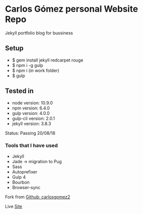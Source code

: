 # Carlos Gómez personal Website Repo

Jekyll portfolio blog for bussiness

## Setup

- $ gem install jekyll redcarpet rouge
- $ npm i -g gulp
- $ npm i (in work folder)
- $ gulp

## Tested in

- node version:     10.9.0
- npm version:      6.4.0
- gulp version:     4.0.0
- gulp-cli version: 2.0.1
- jekyll version:   3.8.3

Status: Passing 20/08/18

### Tools that I have used

- Jekyll
- Jade -> migration to Pug
- Sass
- Autoprefixer
- Gulp 4
- Bourbon
- Browser-sync

Fork from [Github: carlosgomez2](https://github.com/carlosgomez2/jekyll-gulp-autoprefixer-sass-bourbon-jade-browser-sync)

Live [Site](https://carlosgomez2.github.io/cg-blog/)
